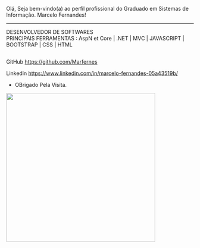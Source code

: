 Olá, Seja bem-vindo(a) ao perfil profissional do Graduado em Sistemas de Informação. Marcelo Fernandes!
<hr>
DESENVOLVEDOR DE SOFTWARES
<br>
PRINCIPAIS FERRAMENTAS  : 
AspN et Core |
.NET | 
MVC |
JAVASCRIPT |
BOOTSTRAP |
CSS |
HTML 


## 

 GitHub https://github.com/Marfernes

 Linkedin https://www.linkedin.com/in/marcelo-fernandes-05a43519b/



- OBrigado Pela Visita.

<img align="left" width="400" height="400" src="https://th.bing.com/th/id/OIP.cn2B5vFHGnXBEPoGY0Iv7QHaFx?pid=ImgDet&rs=1">



